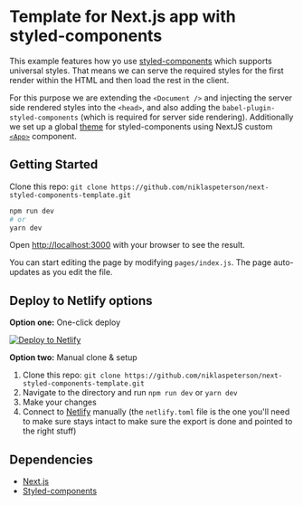 # Template for Next.js app with styled-components

This example features how yo use [styled-components](https://github.com/styled-components/styled-components) which supports universal styles. That means we can serve the required styles for the first render within the HTML and then load the rest in the client. 

For this purpose we are extending the `<Document />` and injecting the server side rendered styles into the `<head>`, and also adding the `babel-plugin-styled-components` (which is required for server side rendering). Additionally we set up a global [theme](https://www.styled-components.com/docs/advanced#theming) for styled-components using NextJS custom [`<App>`](https://nextjs.org/docs/advanced-features/custom-app) component.

## Getting Started

Clone this repo: `git clone https://github.com/niklaspeterson/next-styled-components-template.git`

```bash
npm run dev
# or
yarn dev
```

Open [http://localhost:3000](http://localhost:3000) with your browser to see the result.

You can start editing the page by modifying `pages/index.js`. The page auto-updates as you edit the file.


## Deploy to Netlify options

**Option one:** One-click deploy

[![Deploy to Netlify](https://www.netlify.com/img/deploy/button.svg)](https://app.netlify.com/start/deploy?repository=https://github.com/niklaspeterson/next-styled-components-template)

**Option two:** Manual clone & setup

1. Clone this repo: `git clone https://github.com/niklaspeterson/next-styled-components-template.git`
2. Navigate to the directory and run `npm run dev` or `yarn dev`
3. Make your changes
4. Connect to [Netlify](https://url.netlify.com/Bk4UicocL) manually (the `netlify.toml` file is the one you'll need to make sure stays intact to make sure the export is done and pointed to the right stuff)

## Dependencies

- [Next.js](https://nextjs.org/)
- [Styled-components](https://www.styled-components.com)
